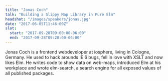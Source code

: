 ```yaml
---
title: "Jonas Coch"
talk: "Building a Slippy Map Library in Pure Elm"
headshot: "/images/speakers/jonas.jpg"
date: "2017-06-05T11:46:00Z"
slot:
  start: "2017-09-28T09:00:00-06:00"
  end: "2017-09-28T09:20:00-06:00"
---
```


Jonas Coch is a frontend webdeveloper at iosphere, living in Cologne, Germany. He used to hack arounds IE 6 bugs, fell in love with XSLT and now likes Elm. He writes code to show data on web-maps, introduced Elm at his workplace and wrote elm-search, a search engine for all exposed values of all published packages.

<!--more-->
